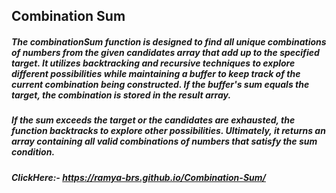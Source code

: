 ## Combination Sum

##### The combinationSum function is designed to find all unique combinations of numbers from the given candidates array that add up to the specified target. It utilizes backtracking and recursive techniques to explore different possibilities while maintaining a buffer to keep track of the current combination being constructed. If the buffer's sum equals the target, the combination is stored in the result array.

##### If the sum exceeds the target or the candidates are exhausted, the function backtracks to explore other possibilities. Ultimately, it returns an array containing all valid combinations of numbers that satisfy the sum condition.

##### ClickHere:- https://ramya-brs.github.io/Combination-Sum/
